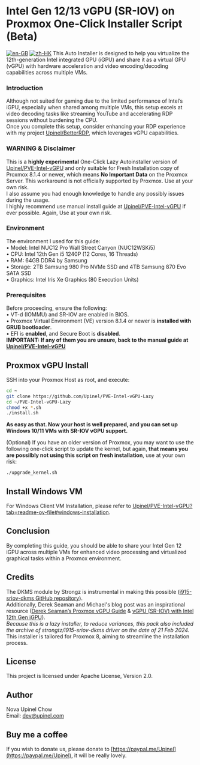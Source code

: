 # Intel Gen 12/13 vGPU (SR-IOV) on Proxmox One-Click Installer Script (Beta)
[![en-GB](https://img.shields.io/badge/lang-en--gb-green.svg)](https://github.com/Upinel/PVE-Intel-vGPU/blob/main/README.md)
[![zh-HK](https://img.shields.io/badge/lang-zh--hk-blue.svg)](https://github.com/Upinel/PVE-Intel-vGPU/blob/main/README.zh-hk.md)
This Auto Installer is designed to help you virtualize the 12th-generation Intel integrated GPU (iGPU) and share it as a virtual GPU (vGPU) with hardware acceleration and video encoding/decoding capabilities across multiple VMs.

### Introduction

Although not suited for gaming due to the limited performance of Intel’s iGPU, especially when shared among multiple VMs, this setup excels at video decoding tasks like streaming YouTube and accelerating RDP sessions without burdening the CPU.  
Once you complete this setup, consider enhancing your RDP experience with my project [Upinel/BetterRDP](https://github.com/Upinel/BetterRDP), which leverages vGPU capabilities.

### WARNING & Disclaimer

This is a **highly experimental** One-Click Lazy Autoinstaller version of [Upinel/PVE-Intel-vGPU](https://github.com/Upinel/PVE-Intel-vGPU) and only suitable for Fresh Installation copy of Proxmox 8.1.4 or newer, which means **No Important Data** on the Proxmox Server. This workaround is not officially supported by Proxmox. Use at your own risk.  
I also assume you had enough knowledge to handle any possibly issues during the usage.  
I highly recommend use manual install guide at [Upinel/PVE-Intel-vGPU](https://github.com/Upinel/PVE-Intel-vGPU) if ever possible. Again, Use at your own risk.  

### Environment
The environment I used for this guide:  
• Model: Intel NUC12 Pro Wall Street Canyon (NUC12WSKi5)  
• CPU: Intel 12th Gen i5 1240P (12 Cores, 16 Threads)  
• RAM: 64GB DDR4 by Samsung  
• Storage: 2TB Samsung 980 Pro NVMe SSD and 4TB Samsung 870 Evo SATA SSD  
• Graphics: Intel Iris Xe Graphics (80 Execution Units)  

### Prerequisites
Before proceeding, ensure the following:  
• VT-d (IOMMU) and SR-IOV are enabled in BIOS.  
• Proxmox Virtual Environment (VE) version 8.1.4 or newer is **installed with GRUB bootloader**.  
• EFI is **enabled**, and Secure Boot is **disabled**.  
**IMPORTANT: If any of them you are unsure, back to the manual guide at [Upinel/PVE-Intel-vGPU](https://github.com/Upinel/PVE-Intel-vGPU)**

## Proxmox vGPU Install
SSH into your Proxmox Host as root, and execute:  
```bash
cd ~
git clone https://github.com/Upinel/PVE-Intel-vGPU-Lazy
cd ~/PVE-Intel-vGPU-Lazy
chmod +x *.sh
./install.sh
```
**As easy as that. Now your host is well prepared, and you can set up Windows 10/11 VMs with SR-IOV vGPU support.**

(Optional) If you have an older version of Proxmox, you may want to use the following one-click script to update the kernel, but again, **that means you are possilbly not using this script on fresh installation**, use at your own risk:  
```bash
./upgrade_kernel.sh
```

## Install Windows VM
For Windows Client VM Installation, please refer to [Upinel/PVE-Intel-vGPU?tab=readme-ov-file#windows-installation](https://github.com/Upinel/PVE-Intel-vGPU?tab=readme-ov-file#windows-installation).

## Conclusion
By completing this guide, you should be able to share your Intel Gen 12 iGPU across multiple VMs for enhanced video processing and virtualized graphical tasks within a Proxmox environment.

## Credits

The DKMS module by Strongz is instrumental in making this possible ([i915-sriov-dkms GitHub repository](https://github.com/strongtz/i915-sriov-dkms?ref=michaels-tinkerings)).  
Additionally, Derek Seaman and Michael's blog post was an inspirational resource ([Derek Seaman’s Proxmox vGPU Guide](https://www.derekseaman.com/2023/11/proxmox-ve-8-1-windows-11-vgpu-vt-d-passthrough-with-intel-alder-lake.html) & [vGPU (SR-IOV) with Intel 12th Gen iGPU](https://www.michaelstinkerings.org/gpu-virtualization-with-intel-12th-gen-igpu-uhd-730/)).  
*Because this is a lazy installer, to reduce variances, this pack also included the archive of strongtz/i915-sriov-dkms driver on the date of 21 Feb 2024.*  
This installer is tailored for Proxmox 8, aiming to streamline the installation process. 

## License
This project is licensed under Apache License, Version 2.0.

## Author
Nova Upinel Chow  
Email: dev@upinel.com

## Buy me a coffee
If you wish to donate us, please donate to [https://paypal.me/Upinel](https://paypal.me/Upinel), it will be really lovely.